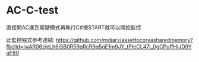 # AC-C-test
直接開AC進到駕駛模式再執行C#按START就可以開始監控

此監控程式參考連結: https://github.com/mdjarv/assettocorsasharedmemory?fbclid=IwAR06zieLh6iSB0R59qRcR9q5qE1m9JY_tPIeCL47I_0gCPuffHIJD9YqF80
